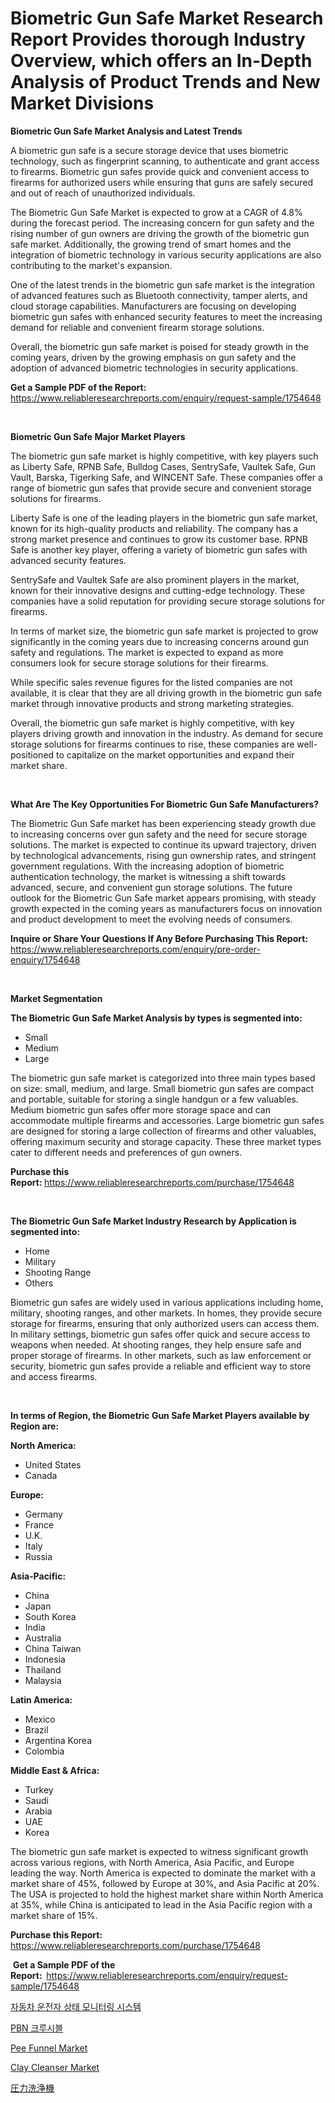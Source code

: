 <p><h1>Biometric Gun Safe Market Research Report Provides thorough Industry Overview, which offers an In-Depth Analysis of Product Trends and New Market Divisions</h1></p><p><strong>Biometric Gun Safe Market Analysis and Latest Trends</strong></p>
<p><p>A biometric gun safe is a secure storage device that uses biometric technology, such as fingerprint scanning, to authenticate and grant access to firearms. Biometric gun safes provide quick and convenient access to firearms for authorized users while ensuring that guns are safely secured and out of reach of unauthorized individuals.</p><p>The Biometric Gun Safe Market is expected to grow at a CAGR of 4.8% during the forecast period. The increasing concern for gun safety and the rising number of gun owners are driving the growth of the biometric gun safe market. Additionally, the growing trend of smart homes and the integration of biometric technology in various security applications are also contributing to the market's expansion.</p><p>One of the latest trends in the biometric gun safe market is the integration of advanced features such as Bluetooth connectivity, tamper alerts, and cloud storage capabilities. Manufacturers are focusing on developing biometric gun safes with enhanced security features to meet the increasing demand for reliable and convenient firearm storage solutions.</p><p>Overall, the biometric gun safe market is poised for steady growth in the coming years, driven by the growing emphasis on gun safety and the adoption of advanced biometric technologies in security applications.</p></p>
<p><strong>Get a Sample PDF of the Report:&nbsp;</strong> <a href="https://www.reliableresearchreports.com/enquiry/request-sample/1754648">https://www.reliableresearchreports.com/enquiry/request-sample/1754648</a></p>
<p>&nbsp;</p>
<p><strong>Biometric Gun Safe Major Market Players</strong></p>
<p><p>The biometric gun safe market is highly competitive, with key players such as Liberty Safe, RPNB Safe, Bulldog Cases, SentrySafe, Vaultek Safe, Gun Vault, Barska, Tigerking Safe, and WINCENT Safe. These companies offer a range of biometric gun safes that provide secure and convenient storage solutions for firearms.</p><p>Liberty Safe is one of the leading players in the biometric gun safe market, known for its high-quality products and reliability. The company has a strong market presence and continues to grow its customer base. RPNB Safe is another key player, offering a variety of biometric gun safes with advanced security features. </p><p>SentrySafe and Vaultek Safe are also prominent players in the market, known for their innovative designs and cutting-edge technology. These companies have a solid reputation for providing secure storage solutions for firearms.</p><p>In terms of market size, the biometric gun safe market is projected to grow significantly in the coming years due to increasing concerns around gun safety and regulations. The market is expected to expand as more consumers look for secure storage solutions for their firearms.</p><p>While specific sales revenue figures for the listed companies are not available, it is clear that they are all driving growth in the biometric gun safe market through innovative products and strong marketing strategies.</p><p>Overall, the biometric gun safe market is highly competitive, with key players driving growth and innovation in the industry. As demand for secure storage solutions for firearms continues to rise, these companies are well-positioned to capitalize on the market opportunities and expand their market share.</p></p>
<p>&nbsp;</p>
<p><strong>What Are The Key Opportunities For Biometric Gun Safe Manufacturers?</strong></p>
<p><p>The Biometric Gun Safe market has been experiencing steady growth due to increasing concerns over gun safety and the need for secure storage solutions. The market is expected to continue its upward trajectory, driven by technological advancements, rising gun ownership rates, and stringent government regulations. With the increasing adoption of biometric authentication technology, the market is witnessing a shift towards advanced, secure, and convenient gun storage solutions. The future outlook for the Biometric Gun Safe market appears promising, with steady growth expected in the coming years as manufacturers focus on innovation and product development to meet the evolving needs of consumers.</p></p>
<p><strong>Inquire or Share Your Questions If Any Before Purchasing This Report:</strong> <a href="https://www.reliableresearchreports.com/enquiry/pre-order-enquiry/1754648">https://www.reliableresearchreports.com/enquiry/pre-order-enquiry/1754648</a></p>
<p>&nbsp;</p>
<p><strong>Market Segmentation</strong></p>
<p><strong>The Biometric Gun Safe Market Analysis by types is segmented into:</strong></p>
<p><ul><li>Small</li><li>Medium</li><li>Large</li></ul></p>
<p><p>The biometric gun safe market is categorized into three main types based on size: small, medium, and large. Small biometric gun safes are compact and portable, suitable for storing a single handgun or a few valuables. Medium biometric gun safes offer more storage space and can accommodate multiple firearms and accessories. Large biometric gun safes are designed for storing a large collection of firearms and other valuables, offering maximum security and storage capacity. These three market types cater to different needs and preferences of gun owners.</p></p>
<p><strong>Purchase this Report:&nbsp;</strong><a href="https://www.reliableresearchreports.com/purchase/1754648">https://www.reliableresearchreports.com/purchase/1754648</a></p>
<p>&nbsp;</p>
<p><strong>The Biometric Gun Safe Market Industry Research by Application is segmented into:</strong></p>
<p><ul><li>Home</li><li>Military</li><li>Shooting Range</li><li>Others</li></ul></p>
<p><p>Biometric gun safes are widely used in various applications including home, military, shooting ranges, and other markets. In homes, they provide secure storage for firearms, ensuring that only authorized users can access them. In military settings, biometric gun safes offer quick and secure access to weapons when needed. At shooting ranges, they help ensure safe and proper storage of firearms. In other markets, such as law enforcement or security, biometric gun safes provide a reliable and efficient way to store and access firearms.</p></p>
<p>&nbsp;</p>
<p><strong>In terms of Region, the Biometric Gun Safe Market Players available by Region are:</strong></p>
<p>
    <p> <strong> North America: </strong>
        <ul>
            <li>United States</li>
            <li>Canada</li>
        </ul>
        </p> 
    <p> <strong> Europe: </strong>
        <ul>
            <li>Germany</li>
            <li>France</li>
            <li>U.K.</li>
            <li>Italy</li>
            <li>Russia</li>
        </ul>
        </p> 
    <p> <strong> Asia-Pacific: </strong>
        <ul>
            <li>China</li>
            <li>Japan</li>
            <li>South Korea</li>
            <li>India</li>
            <li>Australia</li>
            <li>China Taiwan</li>
            <li>Indonesia</li>
            <li>Thailand</li>
            <li>Malaysia</li>
        </ul>
        </p> 
    <p> <strong> Latin America: </strong>
        <ul>
            <li>Mexico</li>
            <li>Brazil</li>
            <li>Argentina Korea</li>
            <li>Colombia</li>
        </ul>
        </p> 
    <p> <strong> Middle East & Africa: </strong>
        <ul>
            <li>Turkey</li>
            <li>Saudi</li>
            <li>Arabia</li>
            <li>UAE</li>
            <li>Korea</li>
        </ul>
    </p>
    </p>
<p><p>The biometric gun safe market is expected to witness significant growth across various regions, with North America, Asia Pacific, and Europe leading the way. North America is expected to dominate the market with a market share of 45%, followed by Europe at 30%, and Asia Pacific at 20%. The USA is projected to hold the highest market share within North America at 35%, while China is anticipated to lead in the Asia Pacific region with a market share of 15%.</p></p>
<p><strong>Purchase this Report: </strong><a href="https://www.reliableresearchreports.com/purchase/1754648">https://www.reliableresearchreports.com/purchase/1754648</a></p>
<p>&nbsp;<strong>Get a Sample PDF of the Report:&nbsp;&nbsp;</strong><a href="https://www.reliableresearchreports.com/enquiry/request-sample/1754648">https://www.reliableresearchreports.com/enquiry/request-sample/1754648</a></p>
<p><strong></strong></p>
<p><p><a href="https://medium.com/@constantinvon/%EC%9E%90%EB%8F%99%EC%B0%A8-%EC%9A%B4%EC%A0%84%EC%9E%90-%EC%83%81%ED%83%9C-%EB%AA%A8%EB%8B%88%ED%84%B0%EB%A7%81-%EC%8B%9C%EC%8A%A4%ED%85%9C-%EC%8B%9C%EC%9E%A5-%EB%B3%B4%EA%B3%A0%EC%84%9C%EB%8A%94-%EC%9D%B4-%EC%8B%9C%EC%9E%A5%EC%9D%98-%EC%B5%9C%EC%8B%A0-%ED%8A%B8%EB%A0%8C%EB%93%9C%EC%99%80-%EC%84%B1%EC%9E%A5-%EA%B8%B0%ED%9A%8C%EB%A5%BC-%EB%B3%B4%EC%97%AC%EC%A4%8D%EB%8B%88%EB%8B%A4-74dd2b5eccb0">자동차 운전자 상태 모니터링 시스템</a></p><p><a href="https://medium.com/@jerrodhilll68/pbn-%ED%81%AC%EB%A3%A8%EC%8B%9C%EB%B8%94-%EC%8B%9C%EC%9E%A5-%EC%84%B1%EA%B3%B5%EC%A0%81%EC%9D%B8-%EB%B9%84%EC%A6%88%EB%8B%88%EC%8A%A4-%EC%A0%84%EB%9E%B5%EC%9D%84-%EC%9C%84%ED%95%9C-%EC%97%B4%EC%87%A0-2031%EB%85%84%EA%B9%8C%EC%A7%80-%EC%98%88%EC%B8%A1-1b1524985429">PBN 크루시블</a></p><p><a href="https://github.com/NorbertYates/Market-Research-Report-List-4/blob/main/pee-funnel-market.md">Pee Funnel Market</a></p><p><a href="https://github.com/nancykennedykellievqfqt2/Market-Research-Report-List-1/blob/main/clay-cleanser-market.md">Clay Cleanser Market</a></p><p><a href="https://medium.com/@abdielkilback/%E6%AC%A1%E3%81%AE%E6%96%87%E7%AB%A0%E3%82%92%E6%97%A5%E6%9C%AC%E8%AA%9E%E3%81%AB%E7%BF%BB%E8%A8%B3%E3%81%97%E3%81%BE%E3%81%99-2024%E5%B9%B4%E3%81%8B%E3%82%892031%E5%B9%B4%E3%81%BE%E3%81%A7%E3%81%AE%E6%9C%9F%E9%96%93%E3%81%AB%E4%BA%88%E6%B8%AC%E3%81%95%E3%82%8C%E3%82%8B%E5%9C%A7%E5%8A%9B%E6%B4%97%E6%B5%84%E6%A9%9F%E5%B8%82%E5%A0%B4%E5%88%86%E6%9E%90%E3%81%A8%E8%A6%8F%E6%A8%A1-2ad9e63032ce">圧力洗浄機</a></p></p>